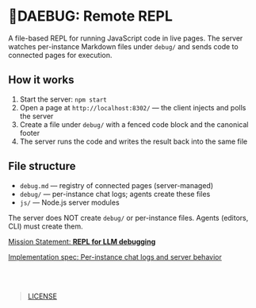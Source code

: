 # 👾DAEBUG: Remote REPL

A file-based REPL for running JavaScript code in live pages. The server watches per-instance Markdown files under `debug/` and sends code to connected pages for execution.

## How it works

1. Start the server: `npm start`
2. Open a page at `http://localhost:8302/` — the client injects and polls the server
3. Create a file under `debug/` with a fenced code block and the canonical footer
4. The server runs the code and writes the result back into the same file

## File structure

- `debug.md` — registry of connected pages (server-managed)
- `debug/` — per-instance chat logs; agents create these files
- `js/` — Node.js server modules

The server does NOT create `debug/` or per-instance files. Agents (editors, CLI) must create them.

[Mission Statement: **REPL for LLM debugging**](docs/0-mission.md)

[Implementation spec: Per-instance chat logs and server behavior](docs/1-jsrepl.md)

<br><br>

> [LICENSE](LICENSE)
